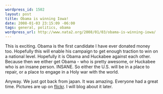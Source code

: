 ```yaml
--- 
wordpress_id: 1502
layout: post
title: Obama is winning Iowa!
date: 2008-01-03 23:15:09 -06:00
tags: general, politics, obama
wordpress_url: http://www.nata2.org/2008/01/03/obama-is-winning-iowa/
---
```

This is exciting. Obama is the first candidate I have ever donated money too. Hopefully this will enable his campaign to get enough traction to win on a national level. Hopefully it is Obama and Huckabee against each other. Because then we either get Obama - who is pretty awesome, or Huckabee who is an insane person. INSANE. So either the U.S. will be in a place to repair, or a place to engage in a Holy war with the world.

Anyway. We just got back from japan. It was amazing. Everyone had a great time. Pictures are up on <a href="http://www.flickr.com/photos/natatwo/sets/72157603616549745/">flickr</a>. I will blog about it later.
